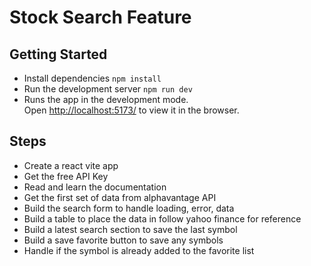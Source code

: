 # Stock Search Feature

## Getting Started

- Install dependencies `npm install`
- Run the development server `npm run dev`
- Runs the app in the development mode.\
  Open [http://localhost:5173/](http://localhost:5173/) to view it in the browser.

## Steps

- Create a react vite app
- Get the free API Key
- Read and learn the documentation
- Get the first set of data from alphavantage API
- Build the search form to handle loading, error, data
- Build a table to place the data in follow yahoo finance for reference
- Build a latest search section to save the last symbol
- Build a save favorite button to save any symbols
- Handle if the symbol is already added to the favorite list
